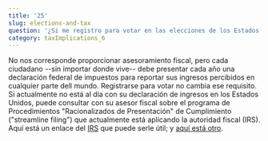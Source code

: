 ```yaml
---
title: '25'
slug: elections-and-tax
question: '¿Si me registro para votar en las elecciones de los Estados Unidos, esto hará que la autoridad fiscal (IRS) se comunique conmigo?'
category: taxImplications_6
---
```

No nos corresponde proporcionar asesoramiento fiscal, pero cada ciudadano --sin importar donde vive-- debe presentar cada año una declaración federal de impuestos para reportar sus ingresos percibidos en cualquier parte dell mundo. Registrarse para votar no cambia ese requisito. Si actualmente no está al día con su declaración de ingresos en los Estados Unidos, puede consultar con su asesor fiscal sobre el programa de Procedimientos "Racionalizados de Presentación" de Cumplimiento ("streamline filing") que actualmente está aplicando la autoridad fiscal (IRS). Aquí está un enlace del [IRS](http://www.irs.gov/individuals/international-taxpayers/u-s-taxpayers-residing-outside-the-united-states) que puede serle útil; y [aquí está otro](http://www.irs.gov/individuals/international-taxpayers/streamlined-filing-compliance-procedures).
